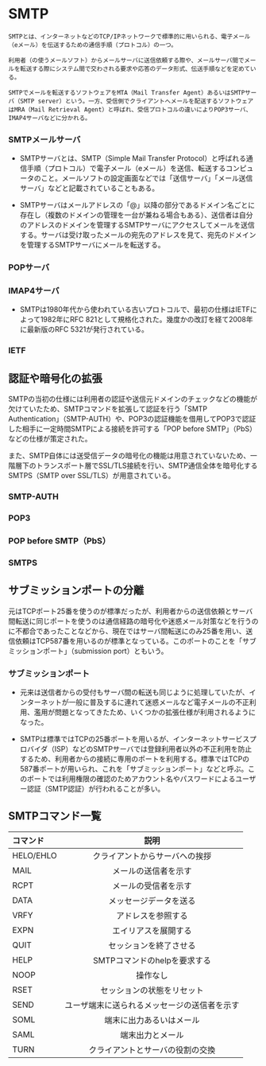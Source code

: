 # SMTP

    SMTPとは、インターネットなどのTCP/IPネットワークで標準的に用いられる、電子メール（eメール）を伝送するための通信手順（プロトコル）の一つ。

    利用者（の使うメールソフト）からメールサーバに送信依頼する際や、メールサーバ間でメールを転送する際にシステム間で交わされる要求や応答のデータ形式、伝送手順などを定めている。

    SMTPでメールを転送するソフトウェアをMTA（Mail Transfer Agent）あるいはSMTPサーバ（SMTP server）という。一方、受信側でクライアントへメールを配送するソフトウェアはMRA（Mail Retrieval Agent）と呼ばれ、受信プロトコルの違いによりPOP3サーバ、IMAP4サーバなどに分かれる。


### SMTPメールサーバ
-  SMTPサーバとは、SMTP（Simple Mail Transfer Protocol）と呼ばれる通信手順（プロトコル）で電子メール（eメール）を送信、転送するコンピュータのこと。メールソフトの設定画面などでは「送信サーバ」「メール送信サーバ」などと記載されていることもある。

- SMTPサーバはメールアドレスの「@」以降の部分であるドメイン名ごとに存在し（複数のドメインの管理を一台が兼ねる場合もある）、送信者は自分のアドレスのドメインを管理するSMTPサーバにアクセスしてメールを送信する。サーバは受け取ったメールの宛先のアドレスを見て、宛先のドメインを管理するSMTPサーバにメールを転送する。


### POPサーバ

### IMAP4サーバ




- SMTPは1980年代から使われている古いプロトコルで、最初の仕様はIETFによって1982年にRFC 821として規格化された。幾度かの改訂を経て2008年に最新版のRFC 5321が発行されている。

### IETF


## 認証や暗号化の拡張
SMTPの当初の仕様には利用者の認証や送信元ドメインのチェックなどの機能が欠けていたため、SMTPコマンドを拡張して認証を行う「SMTP Authentication」（SMTP-AUTH）や、POP3の認証機能を借用してPOP3で認証した相手に一定時間SMTPによる接続を許可する「POP before SMTP」（PbS）などの仕様が策定された。

また、SMTP自体には送受信データの暗号化の機能は用意されていないため、一階層下のトランスポート層でSSL/TLS接続を行い、SMTP通信全体を暗号化するSMTPS（SMTP over SSL/TLS）が用意されている。


### SMTP-AUTH

### POP3

### POP before SMTP（PbS）


### SMTPS



## サブミッションポートの分離
元はTCPポート25番を使うのが標準だったが、利用者からの送信依頼とサーバ間転送に同じポートを使うのは通信経路の暗号化や迷惑メール対策などを行うのに不都合であったことなどから、現在ではサーバ間転送にのみ25番を用い、送信依頼はTCP587番を用いるのが標準となっている。このポートのことを「サブミッションポート」（submission port）ともいう。


### サブミッションポート

- 元来は送信者からの受付もサーバ間の転送も同じように処理していたが、インターネットが一般に普及するに連れて迷惑メールなど電子メールの不正利用、濫用が問題となってきたため、いくつかの拡張仕様が利用されるようになった。

- SMTPは標準ではTCPの25番ポートを用いるが、インターネットサービスプロバイダ（ISP）などのSMTPサーバでは登録利用者以外の不正利用を防止するため、利用者からの接続に専用のポートを利用する。標準ではTCPの587番ポートが用いられ、これを「サブミッションポート」などと呼ぶ。このポートでは利用権限の確認のためアカウント名やパスワードによるユーザー認証（SMTP認証）が行われることが多い。



## SMTPコマンド一覧

|コマンド |	説明 |
|:------|:--------:|  
| HELO/EHLO	| クライアントからサーバへの挨拶 |  
 MAIL|	 メールの送信者を示す
 RCPT|	 メールの受信者を示す
 DATA|	 メッセージデータを送る
 VRFY|	 アドレスを参照する
 EXPN|	 エイリアスを展開する
 QUIT|	 セッションを終了させる
 HELP|	 SMTPコマンドのhelpを要求する
 NOOP|	 操作なし
 RSET|	 セッションの状態をリセット
 SEND|	 ユーザ端末に送られるメッセージの送信者を示す
 SOML|	 端末に出力あるいはメール
 SAML|	 端末出力とメール
 TURN|	 クライアントとサーバの役割の交換


 